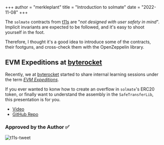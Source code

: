 +++
author = "merkleplant"
title = "Introduction to solmate"
date = "2022-11-08"
+++

The `solmate` contracts from [t11s](https://twitter.com/transmissions11) are
"_not designed with user safety in mind_". Implicit invariants are expected
to be followed, and it's easy to shoot yourself in the foot.

Therefore, I thought it's a good idea to introduce some of the contracts,
their footguns, and cross-check them with the OpenZeppelin library.
<!--more-->


## EVM Expeditions at [byterocket](https://byterocket.com)

Recently, we at [byterocket](https://byterocket.com) started to share internal
learning sessions under the term [_EVM Expeditions_](https://www.youtube.com/playlist?list=PLxO4n4c2l1TIukYArtqectoOoCv3ZF0A7).

If you ever wanted to konw how to create an overflow in `solmate`'s ERC20 token,
or finally want to understand the assembly in the `SafeTransferLib`, this
presentation is for you.

- [Video](https://youtu.be/IXzY6yUo1t4?list=PLxO4n4c2l1TIukYArtqectoOoCv3ZF0A7)
- [GitHub Repo](https://github.com/byterocket/about-solmate)

### Approved by the Author ✅

![t11s-tweet](/post/introduction-to-solmate/t11s-tweet.png)

